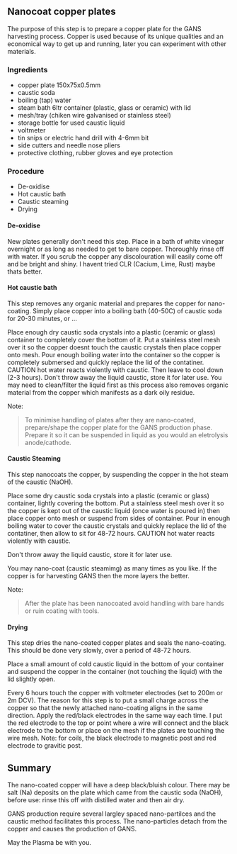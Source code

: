## Nanocoat copper plates

The purpose of this step is to prepare a copper plate for the GANS harvesting process.  Copper is used because of its unique qualities and an economical way to get up and running, later you can experiment with other materials.

### Ingredients
  - copper plate 150x75x0.5mm
  - caustic soda 
  - boiling (tap) water
  - steam bath 6ltr container (plastic, glass or ceramic) with lid
  - mesh/tray (chiken wire galvanised or stainless steel)
  - storage bottle for used caustic liquid
  - voltmeter
  - tin snips or electric hand drill with 4-6mm bit
  - side cutters and needle nose pliers
  - protective clothing, rubber gloves and eye protection

### Procedure
* De-oxidise
* Hot caustic bath
* Caustic steaming
* Drying

#### De-oxidise
New plates generally don't need this step.  Place in a bath of white vinegar overnight or as long as needed to get to bare copper. Thoroughly rinse off with water. If you scrub the copper any discolouration will easily come off and be bright and shiny.  I havent tried CLR (Cacium, Lime, Rust) maybe thats better.

#### Hot caustic bath
This step removes any organic material and prepares the copper for nano-coating.  Simply place copper into a boiling bath (40-50C) of caustic soda for 20-30 minutes, or ...

Place enough dry caustic soda crystals into a plastic (ceramic or glass) container to completely cover the bottom of it.  Put a stainless steel mesh over it so the copper doesnt touch the caustic crystals then place copper onto mesh. Pour enough boiling water into the container so the copper is completely submersed and quickly replace the lid of the contatiner.  
CAUTION hot water reacts violently with caustic.  Then leave to cool down (2-3 hours).
Don't throw away the liquid caustic, store it for later use.  You may need to clean/filter the liquid first as this process also removes organic material from the copper which manifests as a dark oily residue.

Note: 
> To minimise handling of plates after they are nano-coated, prepare/shape the copper plate for the GANS production phase. Prepare it so it can be suspended in liquid as you would an eletrolysis anode/cathode.

#### Caustic Steaming
This step nanocoats the copper, by suspending the copper in the hot steam of the caustic (NaOH).

Place some dry caustic soda crystals into a plastic (ceramic or glass) container, lightly covering the bottom.  Put a stainless steel mesh over it so the copper is kept out of the caustic liquid (once water is poured in) then place copper onto mesh or suspend from sides of container.  Pour in enough boiling water to cover the caustic crystals and quickly replace the lid of the contatiner, then allow to sit for 48-72 hours.  CAUTION hot water reacts violently with caustic.

Don't throw away the liquid caustic, store it for later use.

You may nano-coat (caustic steamimg) as many times as you like.  If the copper is for harvesting GANS then the more layers the better.

Note: 
> After the plate has been nanocoated avoid handling with bare hands or ruin coating with tools.  

#### Drying
This step dries the nano-coated copper plates and seals the nano-coating.  This should be done very slowly, over a period of 48-72 hours. 

Place a small amount of cold caustic liquid in the bottom of your container and suspend the copper in the container (not touching the liquid) with the lid slightly open.

Every 6 hours touch the copper with voltmeter electrodes (set to 200m or 2m DCV).  The reason for this step is to put a small charge across the copper so that the newly attached nano-coating aligns in the same direction. Apply the red/black electrodes in the same way each time.  I put the red electrode to the top or point where a wire will connect and the black electrode to the bottom or place on the mesh if the plates are touching the wire mesh.  Note: for coils, the black electrode to magnetic post and red electrode to gravitic post.

## Summary
The nano-coated copper will have a deep black/bluish colour.  There may be salt (Na) deposits on the plate which came from the caustic soda (NaOH), before use: rinse this off with distilled water and then air dry.

GANS production require several largley spaced nano-partilces and the caustic method facilitates this process.  The nano-particles detach from the copper and causes the production of GANS.

May the Plasma be with you.

